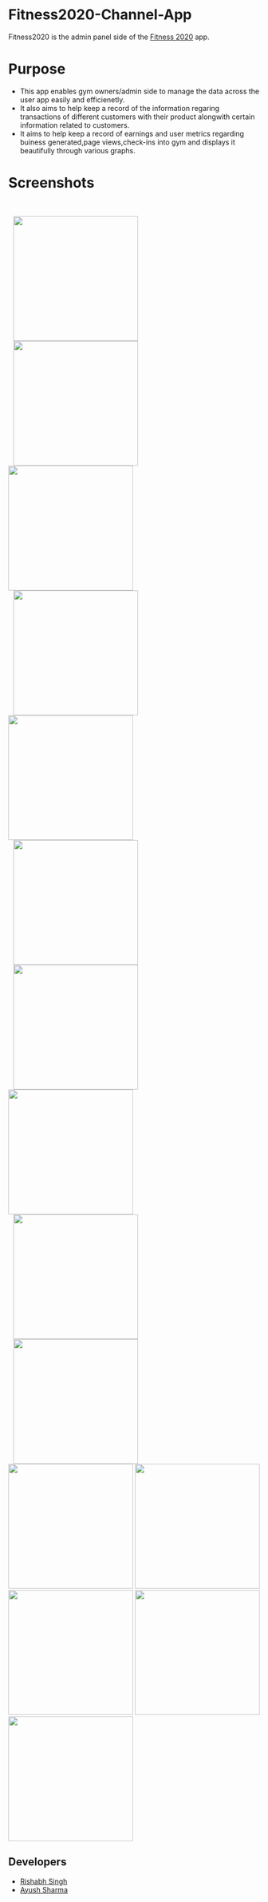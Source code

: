 # Fitness2020-Channel-App

Fitness2020 is the admin panel side of the [Fitness 2020](https://github.com/rishabh-hub/Fitness2020) app.

# Purpose
* This app enables gym owners/admin side to manage the data across the user app easily and efficienetly.
* It also aims to help keep a record of the information regaring transactions of different customers with their product alongwith certain information related to customers.
* It aims to help keep a record of earnings and user metrics regarding buiness generated,page views,check-ins into gym and displays it beautifully through various graphs.

# Screenshots
<br />

  <p float="left">
  
  <img src="https://github.com/rishabh-hub/Fitness2020-Channel-App/blob/955bb43b74d8a966c668ee5c8fb43cea830519e6/Screenshot_2021-05-11-21-57-55-29_6d0f95ebeb2e93fb1ff05eb859d84121.jpg" width="250" hspace="10"  />
  <img src="https://github.com/rishabh-hub/Fitness2020-Channel-App/blob/955bb43b74d8a966c668ee5c8fb43cea830519e6/Screenshot_2021-05-11-21-58-12-87.jpg" width="250" hspace="10" />
  <img src="https://github.com/rishabh-hub/Fitness2020-Channel-App/blob/955bb43b74d8a966c668ee5c8fb43cea830519e6/Screenshot_2021-05-11-21-58-33-87_6d0f95ebeb2e93fb1ff05eb859d84121.jpg" width="250" /> 
  <img src="https://github.com/rishabh-hub/Fitness2020-Channel-App/blob/955bb43b74d8a966c668ee5c8fb43cea830519e6/Screenshot_2021-05-11-21-59-23-90_6d0f95ebeb2e93fb1ff05eb859d84121.jpg" width="250" hspace="10"  />
    <img src="https://github.com/rishabh-hub/Fitness2020-Channel-App/blob/955bb43b74d8a966c668ee5c8fb43cea830519e6/Screenshot_2021-05-11-21-59-39-46_6d0f95ebeb2e93fb1ff05eb859d84121.jpg" width="250" /> 
  <img src="https://github.com/rishabh-hub/Fitness2020-Channel-App/blob/955bb43b74d8a966c668ee5c8fb43cea830519e6/Screenshot_2021-05-11-22-00-11-56_6d0f95ebeb2e93fb1ff05eb859d84121.jpg" width="250"hspace="10"  />
  <img src="https://github.com/rishabh-hub/Fitness2020-Channel-App/blob/955bb43b74d8a966c668ee5c8fb43cea830519e6/Screenshot_2021-05-11-22-00-20-65.jpg" width="250" hspace="10" />
  <img src="https://github.com/rishabh-hub/Fitness2020-Channel-App/blob/955bb43b74d8a966c668ee5c8fb43cea830519e6/Screenshot_2021-05-11-22-00-32-39_6d0f95ebeb2e93fb1ff05eb859d84121.jpg" width="250" /> 
  <img src="https://github.com/rishabh-hub/Fitness2020-Channel-App/blob/955bb43b74d8a966c668ee5c8fb43cea830519e6/Screenshot_2021-05-11-22-00-50-27_6d0f95ebeb2e93fb1ff05eb859d84121.jpg" width="250"hspace="10"  />
  <img src="https://github.com/rishabh-hub/Fitness2020-Channel-App/blob/955bb43b74d8a966c668ee5c8fb43cea830519e6/Screenshot_2021-05-11-22-01-36-34.jpg" width="250" hspace="10" />
  <img src="https://github.com/rishabh-hub/Fitness2020-Channel-App/blob/955bb43b74d8a966c668ee5c8fb43cea830519e6/Screenshot_2021-05-11-22-02-00-88.jpg" width="250" /> 
  <img src="https://github.com/rishabh-hub/Fitness2020-Channel-App/blob/955bb43b74d8a966c668ee5c8fb43cea830519e6/Screenshot_2021-05-11-22-02-07-76_6d0f95ebeb2e93fb1ff05eb859d84121.jpg" width="250" /> 
  <img src="https://github.com/rishabh-hub/Fitness2020-Channel-App/blob/955bb43b74d8a966c668ee5c8fb43cea830519e6/Screenshot_2021-05-11-22-02-41-04.jpg" width="250" /> 
  <img src="https://github.com/rishabh-hub/Fitness2020-Channel-App/blob/955bb43b74d8a966c668ee5c8fb43cea830519e6/Screenshot_2021-05-11-22-02-20-89_6d0f95ebeb2e93fb1ff05eb859d84121.jpg" width="250" /> 
  <img src="https://github.com/rishabh-hub/Fitness2020-Channel-App/blob/955bb43b74d8a966c668ee5c8fb43cea830519e6/Screenshot_2021-05-11-22-03-01-90_6d0f95ebeb2e93fb1ff05eb859d84121.jpg" width="250" /> 


</p>

## Developers
* [Rishabh Singh](https://github.com/rishabh-hub)
* [Ayush Sharma](https://github.com/ayush-sharma2601)
